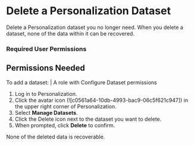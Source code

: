 

# Delete a Personalization Dataset

Delete a Personalization dataset you no longer need. When you delete a
dataset, none of the data within it can be recovered.

### Required User Permissions

Permissions Needed  
---  
To add a dataset: | A role with Configure Dataset permissions  
  
  1. Log in to Personalization.
  2. Click the avatar icon (![c0561a64-10db-4993-bac9-06c5f621c947]) in the upper right corner of Personalization.
  3. Select **Manage Datasets**.
  4. Click the Delete icon next to the dataset you want to delete.
  5. When prompted, click **Delete** to confirm.

None of the deleted data is recoverable.

